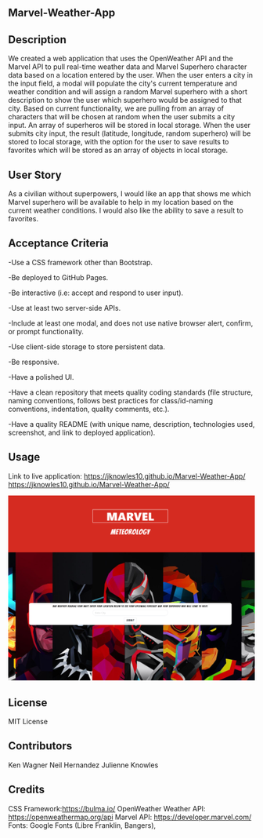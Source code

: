 ## Marvel-Weather-App

## Description
We created a web application that uses the OpenWeather API and the Marvel API to pull real-time weather data and Marvel Superhero character data based on a location entered by the user. When the user enters a city in the input field, a modal will populate the city's current temperature and weather condition and will assign a random Marvel superhero with a short description to show the user which superhero would be assigned to that city. Based on current functionality, we are pulling from an array of characters that will be chosen at random when the user submits a city input. An array of superheros will be stored in local storage. When the user submits city input, the result (latitude, longitude, random superhero) will be stored to local storage, with the option for the user to save results to favorites which will be stored as an array of objects in local storage. 

## User Story
As a civilian without superpowers, I would like an app that shows me which Marvel superhero will be available to help in my location based on the current weather conditions. I would also like the ability to save a result to favorites. 

## Acceptance Criteria
-Use a CSS framework other than Bootstrap.

-Be deployed to GitHub Pages.

-Be interactive (i.e: accept and respond to user input).

-Use at least two server-side APIs.

-Include at least one modal, and does not use native browser alert, confirm, or prompt functionality.

-Use client-side storage to store persistent data.

-Be responsive.

-Have a polished UI.

-Have a clean repository that meets quality coding standards (file structure, naming conventions, follows best practices for class/id-naming conventions, indentation, quality comments, etc.).

-Have a quality README (with unique name, description, technologies used, screenshot, and link to deployed application).

## Usage
Link to live application: https://jknowles10.github.io/Marvel-Weather-App/
https://jknowles10.github.io/Marvel-Weather-App/

![Screenshot to site](./assets/images/SiteScreenshot.PNG)


## License
MIT License

## Contributors
Ken Wagner
Neil Hernandez
Julienne Knowles


## Credits
CSS Framework:https://bulma.io/ 
OpenWeather Weather API: https://openweathermap.org/api
Marvel API: https://developer.marvel.com/
Fonts: Google Fonts (Libre Franklin, Bangers), 
